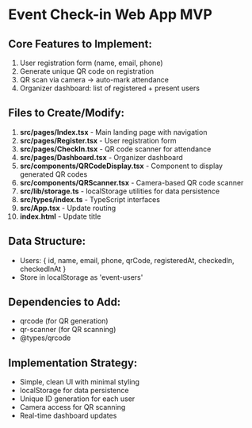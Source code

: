 # Event Check-in Web App MVP

## Core Features to Implement:
1. User registration form (name, email, phone)
2. Generate unique QR code on registration
3. QR scan via camera → auto-mark attendance
4. Organizer dashboard: list of registered + present users

## Files to Create/Modify:
1. **src/pages/Index.tsx** - Main landing page with navigation
2. **src/pages/Register.tsx** - User registration form
3. **src/pages/CheckIn.tsx** - QR code scanner for attendance
4. **src/pages/Dashboard.tsx** - Organizer dashboard
5. **src/components/QRCodeDisplay.tsx** - Component to display generated QR codes
6. **src/components/QRScanner.tsx** - Camera-based QR code scanner
7. **src/lib/storage.ts** - localStorage utilities for data persistence
8. **src/types/index.ts** - TypeScript interfaces
9. **src/App.tsx** - Update routing
10. **index.html** - Update title

## Data Structure:
- Users: { id, name, email, phone, qrCode, registeredAt, checkedIn, checkedInAt }
- Store in localStorage as 'event-users'

## Dependencies to Add:
- qrcode (for QR generation)
- qr-scanner (for QR scanning)
- @types/qrcode

## Implementation Strategy:
- Simple, clean UI with minimal styling
- localStorage for data persistence
- Unique ID generation for each user
- Camera access for QR scanning
- Real-time dashboard updates